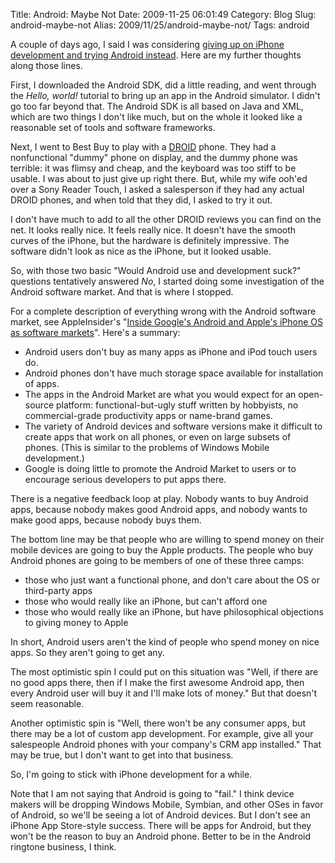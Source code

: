 Title: Android: Maybe Not
Date: 2009-11-25 06:01:49
Category: Blog
Slug: android-maybe-not
Alias: 2009/11/25/android-maybe-not/
Tags: android


A couple of days ago, I said I was considering [giving up on iPhone development and trying Android instead](https://undefinedvalue.com/2009/11/19/switching-away-apple). Here are my further thoughts along those lines.
<!--break-->
First, I downloaded the Android SDK, did a little reading, and went through the *Hello, world!* tutorial to bring up an app in the Android simulator. I didn't go too far beyond that. The Android SDK is all based on Java and XML, which are two things I don't like much, but on the whole it looked like a reasonable set of tools and software frameworks.

Next, I went to Best Buy to play with a [DROID](http://www.engadget.com/2009/10/30/motorola-droid-review/) phone. They had a nonfunctional "dummy" phone on display, and the dummy phone was terrible: it was flimsy and cheap, and the keyboard was too stiff to be usable. I was about to just give up right there. But, while my wife ooh'ed over a Sony Reader Touch, I asked a salesperson if they had any actual DROID phones, and when told that they did, I asked to try it out.

I don't have much to add to all the other DROID reviews you can find on the net. It looks really nice. It feels really nice. It doesn't have the smooth curves of the iPhone, but the hardware is definitely impressive. The software didn't look as nice as the iPhone, but it looked usable.

So, with those two basic "Would Android use and development suck?" questions tentatively answered *No*, I started doing some investigation of the Android software market. And that is where I stopped.

For a complete description of everything wrong with the Android software market, see AppleInsider's "[Inside Google's Android and Apple's iPhone OS as software markets](http://www.appleinsider.com/articles/09/11/21/inside_googles_android_and_apples_iphone_os_as_software_markets.html)". Here's a summary:

- Android users don't buy as many apps as iPhone and iPod touch users do.
- Android phones don't have much storage space available for installation of apps.
- The apps in the Android Market are what you would expect for an open-source platform: functional-but-ugly stuff written by hobbyists, no commercial-grade productivity apps or name-brand games.
- The variety of Android devices and software versions make it difficult to create apps that work on all phones, or even on large subsets of phones. (This is similar to the problems of Windows Mobile development.)
- Google is doing little to promote the Android Market to users or to encourage serious developers to put apps there.

There is a negative feedback loop at play. Nobody wants to buy Android apps, because nobody makes good Android apps, and nobody wants to make good apps, because nobody buys them.

The bottom line may be that people who are willing to spend money on their mobile devices are going to buy the Apple products. The people who buy Android phones are going to be members of one of these three camps:

- those who just want a functional phone, and don't care about the OS or third-party apps
- those who would really like an iPhone, but can't afford one
- those who would really like an iPhone, but have philosophical objections to giving money to Apple

In short, Android users aren't the kind of people who spend money on nice apps. So they aren't going to get any.

The most optimistic spin I could put on this situation was "Well, if there are no good apps there, then if I make the first awesome Android app, then every Android user will buy it and I'll make lots of money." But that doesn't seem reasonable.

Another optimistic spin is "Well, there won't be any consumer apps, but there may be a lot of custom app development. For example, give all your salespeople Android phones with your company's CRM app installed." That may be true, but I don't want to get into that business.

So, I'm going to stick with iPhone development for a while.

Note that I am not saying that Android is going to "fail." I think device makers will be dropping Windows Mobile, Symbian, and other OSes in favor of Android, so we'll be seeing a lot of Android devices. But I don't see an iPhone App Store-style success. There will be apps for Android, but they won't be the reason to buy an Android phone. Better to be in the Android ringtone business, I think.
